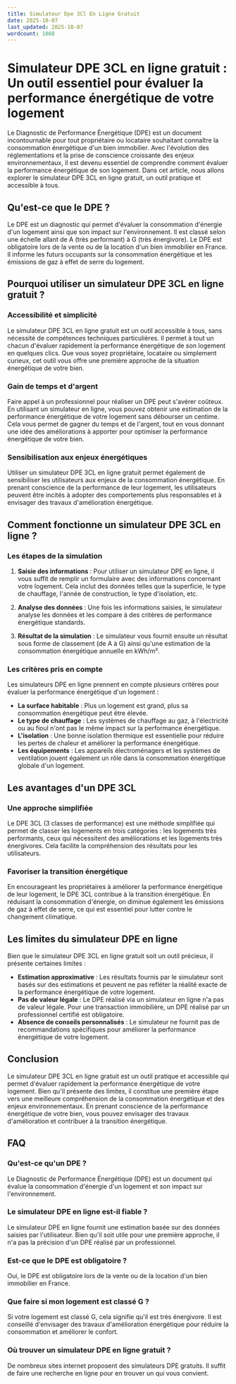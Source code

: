 ```yaml
---
title: Simulateur Dpe 3Cl En Ligne Gratuit
date: 2025-10-07
last_updated: 2025-10-07
wordcount: 1008
---
```


# Simulateur DPE 3CL en ligne gratuit : Un outil essentiel pour évaluer la performance énergétique de votre logement

Le Diagnostic de Performance Énergétique (DPE) est un document incontournable pour tout propriétaire ou locataire souhaitant connaître la consommation énergétique d'un bien immobilier. Avec l'évolution des réglementations et la prise de conscience croissante des enjeux environnementaux, il est devenu essentiel de comprendre comment évaluer la performance énergétique de son logement. Dans cet article, nous allons explorer le simulateur DPE 3CL en ligne gratuit, un outil pratique et accessible à tous.

## Qu'est-ce que le DPE ?

Le DPE est un diagnostic qui permet d'évaluer la consommation d'énergie d'un logement ainsi que son impact sur l'environnement. Il est classé selon une échelle allant de A (très performant) à G (très énergivore). Le DPE est obligatoire lors de la vente ou de la location d'un bien immobilier en France. Il informe les futurs occupants sur la consommation énergétique et les émissions de gaz à effet de serre du logement.

## Pourquoi utiliser un simulateur DPE 3CL en ligne gratuit ?

### Accessibilité et simplicité

Le simulateur DPE 3CL en ligne gratuit est un outil accessible à tous, sans nécessité de compétences techniques particulières. Il permet à tout un chacun d'évaluer rapidement la performance énergétique de son logement en quelques clics. Que vous soyez propriétaire, locataire ou simplement curieux, cet outil vous offre une première approche de la situation énergétique de votre bien.

### Gain de temps et d'argent

Faire appel à un professionnel pour réaliser un DPE peut s'avérer coûteux. En utilisant un simulateur en ligne, vous pouvez obtenir une estimation de la performance énergétique de votre logement sans débourser un centime. Cela vous permet de gagner du temps et de l'argent, tout en vous donnant une idée des améliorations à apporter pour optimiser la performance énergétique de votre bien.

### Sensibilisation aux enjeux énergétiques

Utiliser un simulateur DPE 3CL en ligne gratuit permet également de sensibiliser les utilisateurs aux enjeux de la consommation énergétique. En prenant conscience de la performance de leur logement, les utilisateurs peuvent être incités à adopter des comportements plus responsables et à envisager des travaux d'amélioration énergétique.

## Comment fonctionne un simulateur DPE 3CL en ligne ?

### Les étapes de la simulation

1. **Saisie des informations** : Pour utiliser un simulateur DPE en ligne, il vous suffit de remplir un formulaire avec des informations concernant votre logement. Cela inclut des données telles que la superficie, le type de chauffage, l'année de construction, le type d'isolation, etc.

2. **Analyse des données** : Une fois les informations saisies, le simulateur analyse les données et les compare à des critères de performance énergétique standards.

3. **Résultat de la simulation** : Le simulateur vous fournit ensuite un résultat sous forme de classement (de A à G) ainsi qu'une estimation de la consommation énergétique annuelle en kWh/m².

### Les critères pris en compte

Les simulateurs DPE en ligne prennent en compte plusieurs critères pour évaluer la performance énergétique d'un logement :

- **La surface habitable** : Plus un logement est grand, plus sa consommation énergétique peut être élevée.
- **Le type de chauffage** : Les systèmes de chauffage au gaz, à l'électricité ou au fioul n'ont pas le même impact sur la performance énergétique.
- **L'isolation** : Une bonne isolation thermique est essentielle pour réduire les pertes de chaleur et améliorer la performance énergétique.
- **Les équipements** : Les appareils électroménagers et les systèmes de ventilation jouent également un rôle dans la consommation énergétique globale d'un logement.

## Les avantages d'un DPE 3CL

### Une approche simplifiée

Le DPE 3CL (3 classes de performance) est une méthode simplifiée qui permet de classer les logements en trois catégories : les logements très performants, ceux qui nécessitent des améliorations et les logements très énergivores. Cela facilite la compréhension des résultats pour les utilisateurs.

### Favoriser la transition énergétique

En encourageant les propriétaires à améliorer la performance énergétique de leur logement, le DPE 3CL contribue à la transition énergétique. En réduisant la consommation d'énergie, on diminue également les émissions de gaz à effet de serre, ce qui est essentiel pour lutter contre le changement climatique.

## Les limites du simulateur DPE en ligne

Bien que le simulateur DPE 3CL en ligne gratuit soit un outil précieux, il présente certaines limites :

- **Estimation approximative** : Les résultats fournis par le simulateur sont basés sur des estimations et peuvent ne pas refléter la réalité exacte de la performance énergétique de votre logement.
- **Pas de valeur légale** : Le DPE réalisé via un simulateur en ligne n'a pas de valeur légale. Pour une transaction immobilière, un DPE réalisé par un professionnel certifié est obligatoire.
- **Absence de conseils personnalisés** : Le simulateur ne fournit pas de recommandations spécifiques pour améliorer la performance énergétique de votre logement.

## Conclusion

Le simulateur DPE 3CL en ligne gratuit est un outil pratique et accessible qui permet d'évaluer rapidement la performance énergétique de votre logement. Bien qu'il présente des limites, il constitue une première étape vers une meilleure compréhension de la consommation énergétique et des enjeux environnementaux. En prenant conscience de la performance énergétique de votre bien, vous pouvez envisager des travaux d'amélioration et contribuer à la transition énergétique.

## FAQ

### Qu'est-ce qu'un DPE ?

Le Diagnostic de Performance Énergétique (DPE) est un document qui évalue la consommation d'énergie d'un logement et son impact sur l'environnement.

### Le simulateur DPE en ligne est-il fiable ?

Le simulateur DPE en ligne fournit une estimation basée sur des données saisies par l'utilisateur. Bien qu'il soit utile pour une première approche, il n'a pas la précision d'un DPE réalisé par un professionnel.

### Est-ce que le DPE est obligatoire ?

Oui, le DPE est obligatoire lors de la vente ou de la location d'un bien immobilier en France.

### Que faire si mon logement est classé G ?

Si votre logement est classé G, cela signifie qu'il est très énergivore. Il est conseillé d'envisager des travaux d'amélioration énergétique pour réduire la consommation et améliorer le confort.

### Où trouver un simulateur DPE en ligne gratuit ?

De nombreux sites internet proposent des simulateurs DPE gratuits. Il suffit de faire une recherche en ligne pour en trouver un qui vous convient.